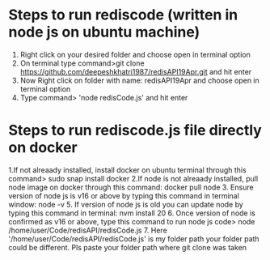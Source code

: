 # Steps to run rediscode (written in node js on ubuntu machine)
1. Right click on your desired folder and choose open in terminal option
2. On terminal type command>git clone https://github.com/deepeshkhatri1987/redisAPI19Apr.git and hit enter
3. Now Right click on folder with name: redisAPI19Apr and choose open in terminal option
4. Type command> 'node redisCode.js' and hit enter

# Steps to run rediscode.js file directly on docker 
1.If not alreaady installed, install docker on ubuntu terminal through this command> sudo snap install docker
2.If node is not alreaady installed, pull node image on docker through this command: docker pull node
3. Ensure version of node js is v16 or above by typing this command in terminal window: node -v
5. If version of node js is old you can update node by typing this command in terminal: nvm install 20
6. Once version of node is confirmed as v16 or above, type this command to run node js code> node /home/user/Code/redisAPI/redisCode.js
7. Here '/home/user/Code/redisAPI/redisCode.js' is my folder path your folder path could be different. Pls paste your folder path where git clone was taken

